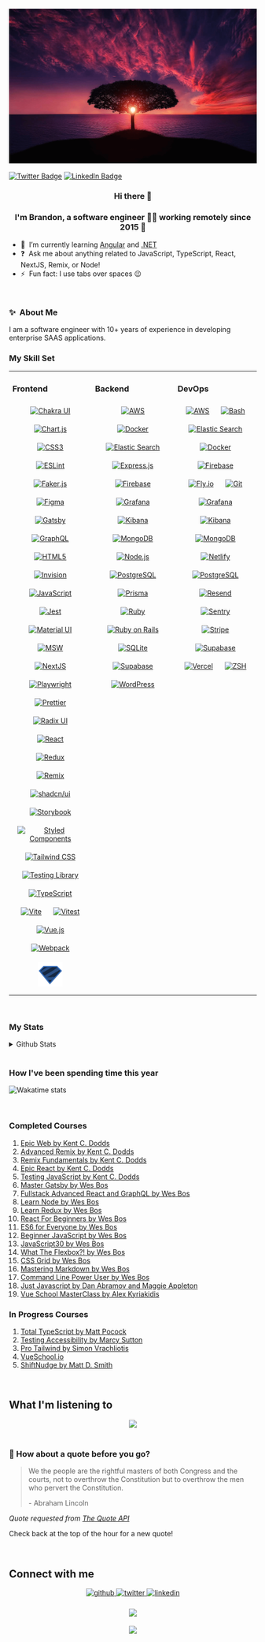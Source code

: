 [![Social banner for brandonperfetti](https://github.com/brandonperfetti/brandonperfetti/raw/master/assets/header-banner.png)](https://brandonperfetti.com)

[![Twitter Badge](https://img.shields.io/badge/Twitter-Profile-informational?style=flat&logo=twitter&logoColor=white&color=1CA2F1)](https://twitter.com/brandonperfetti)
[![LinkedIn Badge](https://img.shields.io/badge/LinkedIn-Profile-informational?style=flat&logo=linkedin&logoColor=white&color=0D76A8)](https://www.linkedin.com/in/brandonperfetti)

### <div align="center">Hi there 👋</div>

### <div align="center">I'm Brandon, **a** software engineer 👨‍💻 working remotely since 2015 🚀</div>

<!-- - 🔭&nbsp; I’m currently working on [Top Timelines](https://toptimelines.com) -->
- 🌱&nbsp; I’m currently learning [Angular](https://angular.io/) and [.NET](https://dotnet.microsoft.com/en-us/)
- ❓&nbsp; Ask me about anything related to JavaScript, TypeScript, React,
  NextJS, Remix, or Node!
- ⚡&nbsp; Fun fact: I use tabs over spaces 😉

<br/>

### ✨&nbsp; About Me

I am a software engineer with 10+ years of experience in developing enterprise
SAAS applications. <br/>

<!-- My auto-generated
<a href="https://htmlpreview.github.io/?https://raw.githubusercontent.com/brandonperfetti/brandonperfetti/master/docs/index.html">Resume</a> -->

### My Skill Set

<table><tr><td valign="top" width="33%">

### Frontend

<div align="center">
<a href="https://chakra-ui.com/" target="_blank"><img style="margin: 10px" src="https://profilinator.rishav.dev/skills-assets/chakraui.png" alt="Chakra UI" height="50" /></a>
<a href="https://www.chartjs.org/" target="_blank"><img style="margin: 10px" src="https://profilinator.rishav.dev/skills-assets/logo-title.svg" alt="Chart.js" height="50" /></a>
<a href="https://www.w3schools.com/css/" target="_blank"><img style="margin: 10px" src="https://profilinator.rishav.dev/skills-assets/css3-original-wordmark.svg" alt="CSS3" height="50" /></a>
<a href="https://eslint.org/" target="_blank"><img style="margin: 10px" src="https://avatars.githubusercontent.com/u/6019716?s=200&v=4" alt="ESLint" height="50" /></a>
<a href="https://fakerjs.dev/" target="_blank"><img style="margin: 10px" src="https://avatars.githubusercontent.com/u/97165289?s=200&v=4" alt="Faker.js" height="50" /></a>
<a href="https://www.figma.com/" target="_blank"><img style="margin: 10px" src="https://profilinator.rishav.dev/skills-assets/figma-icon.svg" alt="Figma" height="50" /></a>
<a href="https://www.gatsbyjs.com/" target="_blank"><img style="margin: 10px" src="https://profilinator.rishav.dev/skills-assets/gatsby.png" alt="Gatsby" height="50" /></a>
<a href="https://graphql.org/" target="_blank"><img style="margin: 10px" src="https://profilinator.rishav.dev/skills-assets/graphql.png" alt="GraphQL" height="50" /></a>
<a href="https://en.wikipedia.org/wiki/HTML5" target="_blank"><img style="margin: 10px" src="https://profilinator.rishav.dev/skills-assets/html5-original-wordmark.svg" alt="HTML5" height="50" /></a>
<a href="https://www.invisionapp.com/" target="_blank"><img style="margin: 10px" src="https://profilinator.rishav.dev/skills-assets/invision.svg" alt="Invision" height="50" /></a>
<a href="https://www.javascript.com/" target="_blank"><img style="margin: 10px" src="https://profilinator.rishav.dev/skills-assets/javascript-original.svg" alt="JavaScript" height="50" /></a>
<a href="https://www.jestjs.io/" target="_blank"><img style="margin: 10px" src="https://profilinator.rishav.dev/skills-assets/jest.svg" alt="Jest" height="50" /></a>
<a href="https://mui.com/" target="_blank"><img style="margin: 10px" src="https://profilinator.rishav.dev/skills-assets/mui.png" alt="Material UI" height="50" /></a>
<a href="https://mswjs.io/" target="_blank"><img style="margin: 10px" src="https://avatars.githubusercontent.com/u/64637271?s=200&v=4" alt="MSW" height="50" /></a>
<a href="https://nextjs.org/" target="_blank"><img style="margin: 10px" src="https://profilinator.rishav.dev/skills-assets/nextjs.png" alt="NextJS" height="50" /></a>
<a href="https://playwright.dev/" target="_blank"><img style="margin: 10px" src="https://playwright.dev/img/playwright-logo.svg" alt="Playwright" height="50" /></a>
<a href="https://prettier.io/" target="_blank"><img style="margin: 10px" src="https://avatars.githubusercontent.com/u/25822731?s=200&v=4" alt="Prettier" height="50" /></a>
<a href="https://www.radix-ui.com/" target="_blank"><img style="margin: 10px" src="https://avatars.githubusercontent.com/u/75042455?v=4" alt="Radix UI" height="50" /></a>
<a href="https://reactjs.org/" target="_blank"><img style="margin: 10px" src="https://profilinator.rishav.dev/skills-assets/react-original-wordmark.svg" alt="React" height="50" /></a>
<a href="https://redux.js.org/" target="_blank"><img style="margin: 10px" src="https://profilinator.rishav.dev/skills-assets/redux-original.svg" alt="Redux" height="50" /></a>
<a href="https://remix.run/" target="_blank"><img style="margin: 10px" src="https://avatars.githubusercontent.com/u/64235328?s=200&v=4" alt="Remix" height="50" /></a>
<a href="https://ui.shadcn.com/" target="_blank"><img style="margin: 10px" src="https://avatars.githubusercontent.com/u/139895814?s=200&v=4" alt="shadcn/ui" height="50" /></a>
<a href="https://storybook.js.org/" target="_blank"><img style="margin: 10px" src="https://avatars.githubusercontent.com/u/22632046?s=48&v=4" alt="Storybook" height="50" /></a>
<a href="https://styled-components.com/" target="_blank"><img style="margin: 10px" src="https://profilinator.rishav.dev/skills-assets/styled-components.png" alt="Styled Components" height="50" /></a>
<a href="https://www.tailwindcss.com/" target="_blank"><img style="margin: 10px" src="https://profilinator.rishav.dev/skills-assets/tailwindcss.svg" alt="Tailwind CSS" height="50" /></a>
<a href="https://testing-library.com/" target="_blank"><img style="margin: 10px" src="https://avatars.githubusercontent.com/u/49996085?s=200&v=4" alt="Testing Library" height="50" /></a>
<a href="https://www.typescriptlang.org/" target="_blank"><img style="margin: 10px" src="https://profilinator.rishav.dev/skills-assets/typescript-original.svg" alt="TypeScript" height="50" /></a>
<a href="https://vitejs.dev/" target="_blank"><img style="margin: 10px" src="https://avatars.githubusercontent.com/u/65625612?s=64&v=4" alt="Vite" height="50" /></a>
<a href="https://vitest.dev/" target="_blank"><img style="margin: 10px" src="https://avatars.githubusercontent.com/u/95747107?s=200&v=4" alt="Vitest" height="50" /></a>
<a href="https://vuejs.org/" target="_blank"><img style="margin: 10px" src="https://avatars.githubusercontent.com/u/6128107?s=48&v=4" alt="Vue.js" height="50" /></a>
<a href="https://webpack.js.org/" target="_blank"><img style="margin: 10px" src="https://profilinator.rishav.dev/skills-assets/webpack-original.svg" alt="Webpack" height="50" /></a>
<a href="https://zod.dev/" target="_blank"><img style="margin: 10px" src="https://github.com/colinhacks/zod/raw/master/logo.svg" alt="Zod" height="50" /></a>
</div>

</td><td valign="top" width="33%">

### Backend

<div align="center">
<a href="https://aws.amazon.com/" target="_blank"><img style="margin: 10px" src="https://profilinator.rishav.dev/skills-assets/amazonwebservices-original-wordmark.svg" alt="AWS" height="50" /></a>
<a href="https://www.docker.com/" target="_blank"><img style="margin: 10px" src="https://profilinator.rishav.dev/skills-assets/docker-original-wordmark.svg" alt="Docker" height="50" /></a>
<a href="https://www.elastic.co/" target="_blank"><img style="margin: 10px" src="https://profilinator.rishav.dev/skills-assets/elasticsearch.png" alt="Elastic Search" height="50" /></a>
<a href="https://expressjs.com/" target="_blank"><img style="margin: 10px" src="https://cdn.freebiesupply.com/logos/large/2x/nodejs-icon-logo-png-transparent.png" alt="Express.js" height="50" /></a>
<a href="https://firebase.google.com/" target="_blank"><img style="margin: 10px" src="https://profilinator.rishav.dev/skills-assets/firebase.png" alt="Firebase" height="50" /></a>
<a href="https://grafana.com/" target="_blank"><img style="margin: 10px" src="https://profilinator.rishav.dev/skills-assets/grafana.png" alt="Grafana" height="50" /></a>
<a href="https://www.elastic.co/kibana/" target="_blank"><img style="margin: 10px" src="https://profilinator.rishav.dev/skills-assets/kibana.png" alt="Kibana" height="50" /></a>
<a href="https://www.mongodb.com/" target="_blank"><img style="margin: 10px" src="https://profilinator.rishav.dev/skills-assets/mongodb-original-wordmark.svg" alt="MongoDB" height="50" /></a>
<a href="https://nodejs.org/" target="_blank"><img style="margin: 10px" src="https://profilinator.rishav.dev/skills-assets/nodejs-original-wordmark.svg" alt="Node.js" height="50" /></a>
<a href="https://www.postgresql.org/" target="_blank"><img style="margin: 10px" src="https://profilinator.rishav.dev/skills-assets/postgresql-original-wordmark.svg" alt="PostgreSQL" height="50" /></a>
<a href="https://www.prisma.io/" target="_blank"><img style="margin: 10px" src="https://profilinator.rishav.dev/skills-assets/prisma.png" alt="Prisma" height="50" /></a>
<a href="https://www.ruby-lang.org/en/" target="_blank"><img style="margin: 10px" src="https://profilinator.rishav.dev/skills-assets/ruby-original-wordmark.svg" alt="Ruby" height="50" /></a>
<a href="https://rubyonrails.org/" target="_blank"><img style="margin: 10px" src="https://profilinator.rishav.dev/skills-assets/rails-original-wordmark.svg" alt="Ruby on Rails" height="50" /></a>
<a href="https://www.sqlite.org/index.html" target="_blank"><img style="margin: 10px" src="https://avatars.githubusercontent.com/u/48680494?v=4" alt="SQLite" height="50" /></a>
<a href="https://supabase.com/" target="_blank"><img style="margin: 10px" src="https://supabase.com/dashboard/img/supabase-logo.svg" alt="Supabase" height="50" /></a>
<a href="https://wordpress.com/" target="_blank"><img style="margin: 10px" src="https://profilinator.rishav.dev/skills-assets/wordpress.png" alt="WordPress" height="50" /></a>
</div>

</td><td valign="top" width="33%">

### DevOps

<div align="center">
<a href="https://aws.amazon.com/" target="_blank"><img style="margin: 10px" src="https://profilinator.rishav.dev/skills-assets/amazonwebservices-original-wordmark.svg" alt="AWS" height="50" /></a>
<a href="https://www.gnu.org/software/bash/" target="_blank"><img style="margin: 10px" src="https://profilinator.rishav.dev/skills-assets/gnu_bash-icon.svg" alt="Bash" height="50" /></a>
<a href="https://www.elastic.co/" target="_blank"><img style="margin: 10px" src="https://profilinator.rishav.dev/skills-assets/elasticsearch.png" alt="Elastic Search" height="50" /></a>
<a href="https://www.docker.com/" target="_blank"><img style="margin: 10px" src="https://profilinator.rishav.dev/skills-assets/docker-original-wordmark.svg" alt="Docker" height="50" /></a>
<a href="https://firebase.google.com/" target="_blank"><img style="margin: 10px" src="https://profilinator.rishav.dev/skills-assets/firebase.png" alt="Firebase" height="50" /></a>
<a href="https://fly.io/" target="_blank"><img style="margin: 10px" src="https://avatars.githubusercontent.com/u/22525303?s=280&v=4" alt="Fly.io" height="50" /></a>
<a href="https://github.com/" target="_blank"><img style="margin: 10px" src="https://profilinator.rishav.dev/skills-assets/git-scm-icon.svg" alt="Git" height="50" /></a>
<a href="https://grafana.com/" target="_blank"><img style="margin: 10px" src="https://profilinator.rishav.dev/skills-assets/grafana.png" alt="Grafana" height="50" /></a>
<a href="https://www.elastic.co/kibana/" target="_blank"><img style="margin: 10px" src="https://profilinator.rishav.dev/skills-assets/kibana.png" alt="Kibana" height="50" /></a>
<a href="https://www.mongodb.com/" target="_blank"><img style="margin: 10px" src="https://profilinator.rishav.dev/skills-assets/mongodb-original-wordmark.svg" alt="MongoDB" height="50" /></a>
<a href="https://www.netlify.com/" target="_blank"><img style="margin: 10px" src="https://avatars.githubusercontent.com/u/7892489?s=200&v=4" alt="Netlify" height="50" /></a>
<a href="https://www.postgresql.org/" target="_blank"><img style="margin: 10px" src="https://profilinator.rishav.dev/skills-assets/postgresql-original-wordmark.svg" alt="PostgreSQL" height="50" /></a>
<a href="https://resend.com/" target="_blank"><img style="margin: 10px" src="https://avatars.githubusercontent.com/u/109384852?s=200&v=4" alt="Resend" height="50" /></a>
<a href="https://sentry.io/welcome/" target="_blank"><img style="margin: 10px" src="https://avatars.githubusercontent.com/u/1396951?s=64&v=4" alt="Sentry" height="50" /></a>
<a href="https://stripe.com/" target="_blank"><img style="margin: 10px" src="https://clipartcraft.com/images/stripe-logo-5.png" alt="Stripe" height="50" /></a>
<a href="https://supabase.com/" target="_blank"><img style="margin: 10px" src="https://supabase.com/dashboard/img/supabase-logo.svg" alt="Supabase" height="50" /></a>
<a href="https://vercel.com/" target="_blank"><img style="margin: 10px" src="https://avatars.githubusercontent.com/u/14985020?s=48&v=4" alt="Vercel" height="50" /></a>
<a href="https://ohmyz.sh/" target="_blank"><img style="margin: 10px" src="https://upload.wikimedia.org/wikipedia/commons/1/1e/Oh_My_Zsh_logo.png" alt="ZSH" height="50" /></a>
</div>

</td></tr></table></details>

<br/>

### My Stats

<details><summary> Github Stats </summary><div align="center"><img src="https://github-readme-stats-navy-sigma-84.vercel.app/api?username=brandonperfetti&show_icons=true&hide_border=true&theme=gruvbox" align="center" /></div>

<div align="center"><img src="https://github-readme-stats-navy-sigma-84.vercel.app/api/top-langs/?username=brandonperfetti&hide_border=true&layout=compact&theme=gruvbox" align="center" /></div></details>

<br/>

### How I've been spending time this year

![Wakatime stats](https://github-readme-stats-navy-sigma-84.vercel.app/api/wakatime?username=@brandonperfetti&hide_title=true&hide_border=true&langs_count=5&bg_color=00000000&text_color=777)

<br/>

<!-- ### My Certifications -->

### Completed Courses

1. [Epic Web by Kent C. Dodds](https://www.epicweb.dev/)
2. [Advanced Remix by Kent C. Dodds](https://frontendmasters.com/courses/advanced-remix/)
3. [Remix Fundamentals by Kent C. Dodds](https://frontendmasters.com/courses/remix/)
4. [Epic React by Kent C. Dodds](https://epicreact.dev/)
5. [Testing JavaScript by Kent C. Dodds](https://testingjavascript.com/)
6. [Master Gatsby by Wes Bos](https://mastergatsby.com/)
7. [Fullstack Advanced React and GraphQL by Wes Bos](https://advancedreact.com/)
8. [Learn Node by Wes Bos](https://learnnode.com/)
9. [Learn Redux by Wes Bos](https://learnredux.com/)
10. [React For Beginners by Wes Bos](https://reactforbeginners.com/)
11. [ES6 for Everyone by Wes Bos](https://es6.io/)
12. [Beginner JavaScript by Wes Bos](https://beginnerjavascript.com/)
13. [JavaScript30 by Wes Bos](https://javascript30.com/)
14. [What The Flexbox?! by Wes Bos](https://flexbox.io/)
15. [CSS Grid by Wes Bos](https://cssgrid.io/)
16. [Mastering Markdown by Wes Bos](https://masteringmarkdown.com/)
17. [Command Line Power User by Wes Bos](https://commandlinepoweruser.com/)
18. [Just Javascript by Dan Abramov and Maggie Appleton](https://justjavascript.com/)
19. [Vue School MasterClass by Alex Kyriakidis](https://vueschool.io/courses/the-vuejs-master-class)

### In Progress Courses

1. [Total TypeScript by Matt Pocock](https://www.totaltypescript.com/)
2. [Testing Accessibility by Marcy Sutton](https://testingaccessibility.com/)
3. [Pro Tailwind by Simon Vrachliotis](https://www.protailwind.com/)
4. [VueSchool.io](https://vueschool.io/)
5. [ShiftNudge by Matt D. Smith](https://shiftnudge.com/)

<!-- ### 📝 Latest Blog Posts -->

<!-- BLOG-POST-LIST:START -->

<!-- BLOG-POST-LIST:END -->

<br/>

## What I'm listening to

<div align="center"><img src="https://spotify-github-profile.vercel.app/api/view?uid=brandonperfetti&cover_image=true&theme=novatorem&show_offline=true&background_color=121212&interchange=false&bar_color=53b14f&bar_color_cover=true" /></div>

<br/>

### 📣 How about a quote before you go?

> We the people are the rightful masters of both Congress and the courts, not to overthrow the Constitution but to overthrow the men who pervert the Constitution.
>
> <p>- Abraham Lincoln</p>

_Quote requested from [The Quote API](https://api.quotable.io/random)_

Check back at the top of the hour for a new quote!

<br>

## Connect with me

<div align="center">
<a href="https://github.com/brandonperfetti" target="_blank">
<img src=https://img.shields.io/badge/github-%2324292e.svg?&style=for-the-badge&logo=github&logoColor=white alt=github style="margin-bottom: 5px;" />
</a>
<a href="https://twitter.com/brandonperfetti" target="_blank">
<img src=https://img.shields.io/badge/twitter-%2300acee.svg?&style=for-the-badge&logo=twitter&logoColor=white alt=twitter style="margin-bottom: 5px;" />
</a>
<!-- <a href="https://dev.to/brandonperfetti" target="_blank">
<img src=https://img.shields.io/badge/dev.to-%2308090A.svg?&style=for-the-badge&logo=dev.to&logoColor=white alt=devto style="margin-bottom: 5px;" />
</a> -->
<a href="https://linkedin.com/in/brandonperfetti" target="_blank">
<img src=https://img.shields.io/badge/linkedin-%231E77B5.svg?&style=for-the-badge&logo=linkedin&logoColor=white alt=linkedin style="margin-bottom: 5px;" />
</a>
<!-- <a href="https://medium.com/brandonperfetti" target="_blank">
<img src=https://img.shields.io/badge/medium-%23292929.svg?&style=for-the-badge&logo=medium&logoColor=white alt=medium style="margin-bottom: 5px;" />
</a>  -->
</div>

<br/>

<div align="center">
<img src="https://komarev.com/ghpvc/?username=brandonperfetti&&style=flat-square" align="center" />
</div>

<br/>

<div align="center">
<a href="https://www.buymeacoffee.com/brandonperfetti" target="_blank" style="display: inline-block;">
<img
src="https://img.shields.io/badge/Donate-Buy%20Me%20A%20Coffee-orange.svg?style=flat-square&logo=buymeacoffee"
align="center"
 />
</a></div>
<br />
